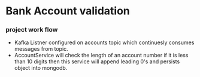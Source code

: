 # Bank Account validation 

### project work flow
- Kafka Listner configured on accounts topic which continuesly consumes messages from topic.
- AccountService will check the length of an account number if it is less than 10 digits then this service will append leading 0's and persists object into mongodb.


